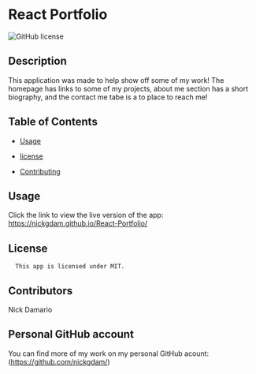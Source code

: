 # React Portfolio 
![GitHub license](https://img.shields.io/badge/license-MIT-blue.svg)

## Description

This application was made to help show off some of my work!  The homepage has links to some of my projects, about me section has a short biography, and the contact me tabe is a to place to reach me!

## Table of Contents



* [Usage](#usage)

* [license](#license)

* [Contributing](#contributing)


## Usage

Click the link to view the live version of the app:  https://nickgdam.github.io/React-Portfolio/

## License 
      This app is licensed under MIT.


## Contributors
Nick Damario


 ## Personal GitHub account 

 You can find more of my work on my personal GitHub acount:  (https://github.com/nickgdam/)
